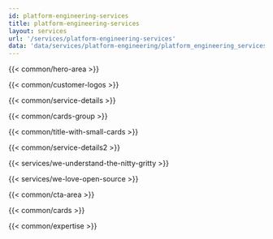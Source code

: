 ```yaml
---
id: platform-engineering-services
title: platform-engineering-services
layout: services
url: '/services/platform-engineering-services'
data: 'data/services/platform-engineering/platform_engineering_services.json'
---
```



<!-- Build Better Cloud Native Products Faster -->
{{< common/hero-area >}}
<!-- Trusted by leading companies -->
{{< common/customer-logos >}}
<!-- Platform Engineering Services for Growth -->
{{< common/service-details >}}
<!-- AppsCode’s AAA Framework for Platform Engineering -->
{{< common/cards-group >}}
<!-- Serverless Consulting Services Benefits -->
{{< common/title-with-small-cards >}}
<!-- What do we Offer in Platform Engineering Consulting Services? -->
{{< common/service-details2 >}}
<!-- We Understand the Nitty-Gritty! -->
{{< services/we-understand-the-nitty-gritty >}}
<!-- We Love Open Source -->
{{< services/we-love-open-source >}}
<!-- Ready to Build Better Cloud Native Products? -->
{{< common/cta-area >}}
<!-- Why Choose AppsCode as your Serverless Consulting Partner? -->
{{< common/cards >}}
<!-- Team with the Diverse Set of Technical Expertise -->
{{< common/expertise >}}


